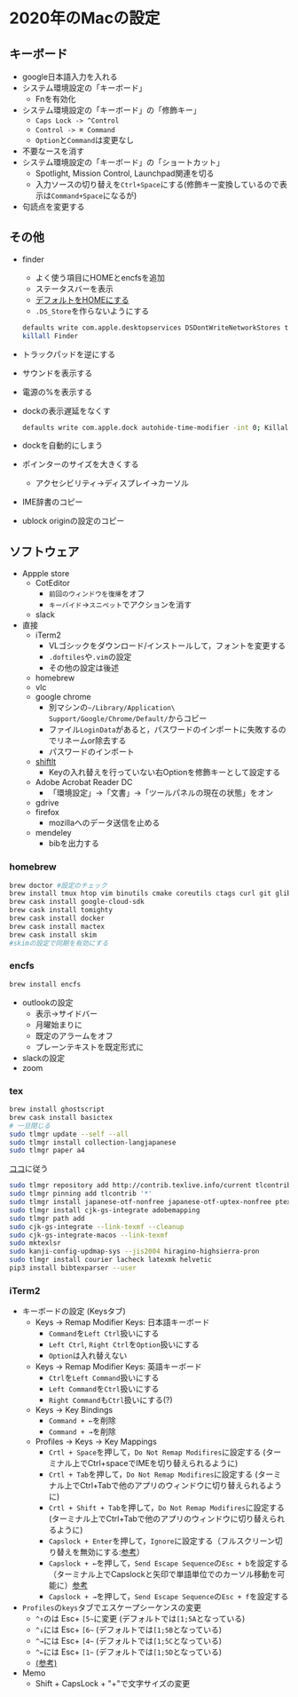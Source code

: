 
# 2020年のMacの設定

## キーボード

- google日本語入力を入れる
- システム環境設定の「キーボード」
    - Fnを有効化
- システム環境設定の「キーボード」の「修飾キー」
    - ``Caps Lock -> ^Control``
    - ``Control -> ⌘ Command``
    - ``Option``と``Command``は変更なし
- 不要なースを消す
- システム環境設定の「キーボード」の「ショートカット」
    - Spotlight, Mission Control, Launchpad関連を切る
    - 入力ソースの切り替えを``Ctrl+Space``にする(修飾キー変換しているので表示は``Command+Space``になるが)
- 句読点を変更する

## その他

- finder
    - よく使う項目にHOMEとencfsを追加
    - ステータスバーを表示
    - [デフォルトをHOMEにする](http://inforati.jp/apple/mac-tips-techniques/system-hints/how-to-set-the-default-folder-of-new-macos-finder-window.html)
    - ``.DS_Store``を作らないようにする

    ```sh
    defaults write com.apple.desktopservices DSDontWriteNetworkStores true
    killall Finder
    ```

- トラックパッドを逆にする
- サウンドを表示する
- 電源の%を表示する
- dockの表示遅延をなくす

    ```sh
    defaults write com.apple.dock autohide-time-modifier -int 0; Killall Dock
    ```

- dockを自動的にしまう
- ポインターのサイズを大きくする
    - アクセシビリティ->ディスプレイ->カーソル
- IME辞書のコピー
- ublock originの設定のコピー

## ソフトウェア

- Appple store
    - CotEditor
        - ``前回のウィンドウを復帰``をオフ
        - ``キーバイド``->``スニペット``でアクションを消す
    - slack
- 直接
    - iTerm2
        - VLゴシックをダウンロード/インストールして，フォントを変更する
        - ``.doftiles``や``.vim``の設定
        - その他の設定は後述
    - homebrew
    - vlc
    - google chrome
        - 別マシンの``~/Library/Application\ Support/Google/Chrome/Default/``からコピー
        - ファイル``LoginData``があると，パスワードのインポートに失敗するのでリネームor除去する
        - パスワードのインポート
    - [shiftlt](https://github.com/fikovnik/ShiftIt)
        - Keyの入れ替えを行っていない右Optionを修飾キーとして設定する
    - Adobe Acrobat Reader DC
        - 「環境設定」->「文書」->「ツールパネルの現在の状態」をオン
    - gdrive
    - firefox
        - mozillaへのデータ送信を止める
    - mendeley
        - bibを出力する

### homebrew

```sh
brew doctor #設定のチェック
brew install tmux htop vim binutils cmake coreutils ctags curl git glib nkf wget zsh tree watch colordiff imagemagick golang jvgrep jq bash-completion zsh-completion awscli poppler parallel md5sha1sum rename lv peco gibo circleci lv gnu-tar grep fswatch wdiff lv
brew cask install google-cloud-sdk
brew cask install tomighty
brew cask install docker
brew cask install mactex
brew cask install skim
#skimの設定で同期を有効にする
```

### encfs

```sh
brew install encfs
```

- outlookの設定
    - 表示->サイドバー
    - 月曜始まりに
    - 既定のアラームをオフ
    - プレーンテキストを既定形式に
- slackの設定
- zoom

### tex

```sh
brew install ghostscript
brew cask install basictex
# 一旦閉じる
sudo tlmgr update --self --all
sudo tlmgr install collection-langjapanese
sudo tlmgr paper a4

```

[ココ](https://texwiki.texjp.org/?%E3%83%92%E3%83%A9%E3%82%AE%E3%83%8E%E3%83%95%E3%82%A9%E3%83%B3%E3%83%88)に従う

```sh
sudo tlmgr repository add http://contrib.texlive.info/current tlcontrib
sudo tlmgr pinning add tlcontrib '*'
sudo tlmgr install japanese-otf-nonfree japanese-otf-uptex-nonfree ptex-fontmaps-macos cjk-gs-integrate-macos
sudo tlmgr install cjk-gs-integrate adobemapping
sudo tlmgr path add
sudo cjk-gs-integrate --link-texmf --cleanup
sudo cjk-gs-integrate-macos --link-texmf
sudo mktexlsr
sudo kanji-config-updmap-sys --jis2004 hiragino-highsierra-pron
sudo tlmgr install courier lacheck latexmk helvetic
pip3 install bibtexparser --user
```

### iTerm2

- キーボードの設定 (Keysタブ)
    - Keys -> Remap Modifier Keys: 日本語キーボード
        - ``Command``を``Left Ctrl``扱いにする
        - ``Left Ctrl``, ``Right Ctrl``を``Option``扱いにする
        - ``Option``は入れ替えない
    - Keys -> Remap Modifier Keys: 英語キーボード
        - ``Ctrl``を``Left Command``扱いにする
        - ``Left Command``を``Ctrl``扱いにする
        - ``Right Command``も``Ctrl``扱いにする(?)
    - Keys -> Key Bindings
        - ``Command + ←``を削除
        - ``Command + →``を削除
    - Profiles -> Keys -> Key Mappings
        - ``Crtl + Space``を押して，``Do Not Remap Modifires``に設定する (ターミナル上でCtrl+spaceでIMEを切り替えられるように)
        - ``Crtl + Tab``を押して，``Do Not Remap Modifires``に設定する (ターミナル上でCtrl+Tabで他のアプリのウィンドウに切り替えられるように)
        - ``Crtl + Shift + Tab``を押して，``Do Not Remap Modifires``に設定する (ターミナル上でCtrl+Tabで他のアプリのウィンドウに切り替えられるように)
        - ``Capslock + Enter``を押して，``Ignore``に設定する（フルスクリーン切り替えを無効にする:[参考](https://qiita.com/kyamuise/items/4628cde234796fc7f687)）
        - ``Capslock + ←``を押して，``Send Escape Sequence``の``Esc + b``を設定する（ターミナル上でCapslockと矢印で単語単位でのカーソル移動を可能に）[参考](https://qiita.com/hokutoasari/items/e2442b87c7b381f9ff7c)
        - ``Capslock + →``を押して，``Send Escape Sequence``の``Esc + f``を設定する
- ``Profiles``の``keys``タブでエスケープシーケンスの変更
    - ``^↑``のは Esc+ ``[5~``に変更 (デフォルトでは``[1;5A``となっている)
    - ``^↓``には Esc+ ``[6~``  (デフォルトでは``[1;5B``となっている)
    - ``^→``には Esc+ ``[4~``  (デフォルトでは``[1;5C``となっている)
    - ``^←``には Esc+ ``[1~``  (デフォルトでは``[1;5D``となっている)
    - [(参考)](http://hints.macworld.com/article.php?story=20040401033846410)
- Memo
    - Shift + CapsLock + "+"で文字サイズの変更
